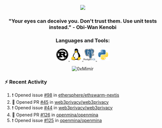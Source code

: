 <p align="center">
    <img src="https://github.com/0xMimir/0xMimir/blob/51bf3f06c7d04d019c1678a04a754d4bf04b8a8e/obi-wan.gif?raw=true" />
</p>

<h3 align="center">
    "Your eyes can deceive you. Don't trust them. Use unit tests instead." - Obi-Wan Kenobi
</h3>

<h3 align="center">Languages and Tools:</h3>

<p align="center">
   <a href="https://www.rust-lang.org" target="_blank" rel="noreferrer"> <img src="https://raw.githubusercontent.com/devicons/devicon/master/icons/rust/rust-plain.svg" alt="rust" width="40" height="40"/> </a>
   <a href="https://www.linux.org/" target="_blank" rel="noreferrer"> <img src="https://raw.githubusercontent.com/devicons/devicon/master/icons/linux/linux-original.svg" alt="linux" width="40" height="40"/> </a>
   <a href="https://www.postgresql.org" target="_blank" rel="noreferrer"> <img src="https://raw.githubusercontent.com/devicons/devicon/master/icons/postgresql/postgresql-original-wordmark.svg" alt="postgresql" width="40" height="40"/> </a> 
   <a href="https://www.python.org" target="_blank" rel="noreferrer"> <img src="https://raw.githubusercontent.com/devicons/devicon/master/icons/python/python-original.svg" alt="python" width="40" height="40"/> </a> 
</p>

<p align="center"><img  src="https://github-readme-stats.vercel.app/api?username=0xMimir&theme=transparent" alt="0xMimir" /></p>


### :zap: Recent Activity

<!--START_SECTION:activity-->
1. ❗ Opened issue [#98](https://github.com/ethersphere/ethswarm-nextjs/issues/98) in [ethersphere/ethswarm-nextjs](https://github.com/ethersphere/ethswarm-nextjs)
2. 💪 Opened PR [#45](https://github.com/web3privacy/web3privacy/pull/45) in [web3privacy/web3privacy](https://github.com/web3privacy/web3privacy)
3. ❗ Opened issue [#44](https://github.com/web3privacy/web3privacy/issues/44) in [web3privacy/web3privacy](https://github.com/web3privacy/web3privacy)
4. 💪 Opened PR [#126](https://github.com/openmina/openmina/pull/126) in [openmina/openmina](https://github.com/openmina/openmina)
5. ❗ Opened issue [#125](https://github.com/openmina/openmina/issues/125) in [openmina/openmina](https://github.com/openmina/openmina)
<!--END_SECTION:activity-->